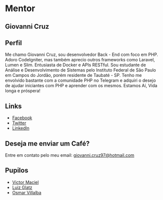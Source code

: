 # Mentor

## Giovanni Cruz


## Perfil

Me chamo Giovanni Cruz, sou desenvolvedor Back - End com foco em PHP. Adoro CodeIgniter, mas também aprecio outros frameworks como
Laravel, Lumen e Slim. Entusiasta de Docker e APIs RESTful. Sou estudante de Análise e Desenvolvimento de Sistemas pelo Instituto
Federal de São Paulo em Campos do Jordão, porém residente de Taubaté - SP. Tenho me envolvido bastante com a comunidade PHP no Telegram
e adquiri o desejo de ajudar iniciantes com PHP e aprender com os mesmos. Estamos Aí, Vida longa e próspera!


## Links

* [Facebook](https://www.facebook.com/giovanni.cruz.1485)
* [Twitter](https://twitter.com/giovanni_cruz97)
* [LinkedIn](https://www.linkedin.com/in/giovanni-cruz-1011a6104)

## Deseja me enviar um Café?

Entre em contato pelo meu email: giovanni.cruz97@hotmail.com

## Pupilos

* [Victor Maciel](https://github.com/training-center/mentoria/blob/master/pupilos/perfis/VictorMaciel.md)
* [Luiz Glatz](https://github.com/training-center/mentoria/blob/master/pupilos/perfis/LuizGlatz.md)
* [Osmar Villalba]()
